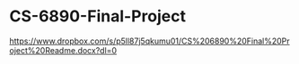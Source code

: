 # CS-6890-Final-Project
https://www.dropbox.com/s/p5ll87j5qkumu01/CS%206890%20Final%20Project%20Readme.docx?dl=0
